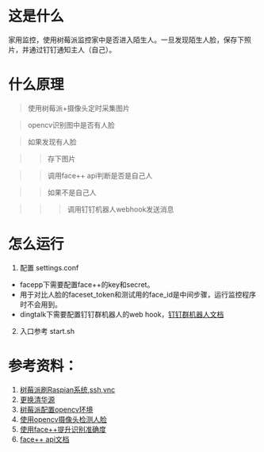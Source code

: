 # 这是什么

家用监控，使用树莓派监控家中是否进入陌生人。一旦发现陌生人脸，保存下照片，并通过钉钉通知主人（自己）。

# 什么原理

>使用树莓派+摄像头定时采集图片

>opencv识别图中是否有人脸

>如果发现有人脸

>>存下图片

>>调用face++ api判断是否是自己人

>>如果不是自己人

>>>调用钉钉机器人webhook发送消息

# 怎么运行

1. 配置 settings.conf
- facepp下需要配置face++的key和secret。
- 用于对比人脸的faceset_token和测试用的face_id是中间步骤，运行监控程序时不会用到。
- dingtalk下需要配置钉钉群机器人的web hook，[钉钉群机器人文档](https://open-doc.dingtalk.com/docs/doc.htm?spm=a219a.7629140.0.0.karFPe&treeId=257&articleId=105735&docType=1)

2. 入口参考 start.sh

# 参考资料：
1. [树莓派刷Raspian系统,ssh,vnc](https://www.jianshu.com/p/104931224f1a)
2. [更换清华源](https://www.jianshu.com/p/67b9e6ebf8a0)
3. [树莓派配置opencv环境](https://www.pyimagesearch.com/2017/09/04/raspbian-stretch-install-opencv-3-python-on-your-raspberry-pi/)
4. [使用opencv摄像头检测人脸](https://mp.weixin.qq.com/s?__biz=MzA3MzI4MjgzMw==&mid=2650738591&idx=1&sn=68f8ec3e540eb0d7ca600dc7f52955f9&chksm=871acbe1b06d42f72a05a3441bf4f11960ca121545d5608d6166f998ce1dce68e6b5e1832c9c&mpshare=1&scene=1&srcid=030449pkXRNPQxelYcujzlFp#rd)
5. [使用face++提升识别准确度](https://blog.csdn.net/qq_37588821/article/details/80633563)
6. [face++ api文档](https://console.faceplusplus.com.cn/documents/4888391)
